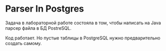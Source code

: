 # Parser In Postgres

Задача в лабораторной работе состояла в том, чтобы написать на Java парсер файла в БД PostreSQL. 

Код работает. Но пустые таблицы в PostgreSQL нужно предварительно создать самому. 
